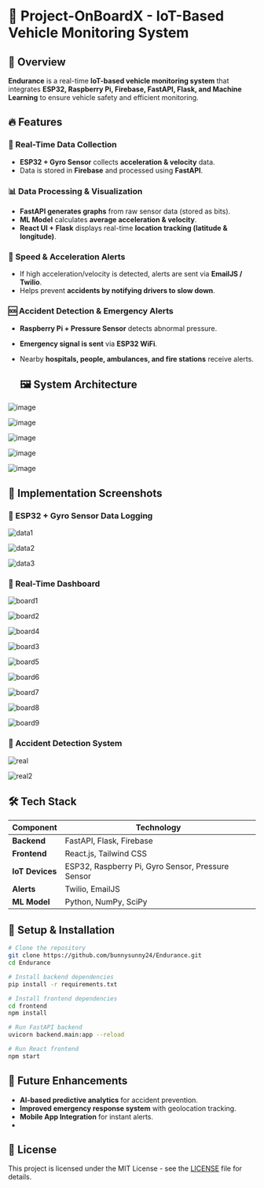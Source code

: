 # 🚗 Project-OnBoardX - IoT-Based Vehicle Monitoring System

## 📌 Overview
**Endurance** is a real-time **IoT-based vehicle monitoring system** that integrates **ESP32, Raspberry Pi, Firebase, FastAPI, Flask, and Machine Learning** to ensure vehicle safety and efficient monitoring.

## 🔥 Features
### 🚀 Real-Time Data Collection
- **ESP32 + Gyro Sensor** collects **acceleration & velocity** data.
- Data is stored in **Firebase** and processed using **FastAPI**.

### 📊 Data Processing & Visualization
- **FastAPI generates graphs** from raw sensor data (stored as bits).
- **ML Model** calculates **average acceleration & velocity**.
- **React UI + Flask** displays real-time **location tracking (latitude & longitude)**.

### 🚨 Speed & Acceleration Alerts
- If high acceleration/velocity is detected, alerts are sent via **EmailJS / Twilio**.
- Helps prevent **accidents by notifying drivers to slow down**.

### 🆘 Accident Detection & Emergency Alerts
- **Raspberry Pi + Pressure Sensor** detects abnormal pressure.
- **Emergency signal is sent** via **ESP32 WiFi**.
- Nearby **hospitals, people, ambulances, and fire stations** receive alerts.

  ## 🖼️ System Architecture

![image](https://github.com/user-attachments/assets/1e3662e7-e4ad-41bc-9e32-7be377db5413)

![image](https://github.com/user-attachments/assets/7c31d06d-b148-4bdb-8247-8574d5cefa87)

![image](https://github.com/user-attachments/assets/062290f0-99e1-4221-bb83-66f84acdf3d5)

![image](https://github.com/user-attachments/assets/85ce79d9-0794-4bd1-9f0a-fd9d642b124b)

![image](https://github.com/user-attachments/assets/af127a8f-e339-4e1e-a7db-7d4235ec2ae0)


## 📸 Implementation Screenshots
### 🔹 ESP32 + Gyro Sensor Data Logging

![data1](https://github.com/user-attachments/assets/68505b7c-d11c-49f5-893e-0060870da7c1)


![data2](https://github.com/user-attachments/assets/62b5c172-f816-485b-9077-14f99ffeec46)


![data3](https://github.com/user-attachments/assets/041a5935-9e0b-48ca-b3e5-f50292a848f8)


### 🔹 Real-Time Dashboard


![board1](https://github.com/user-attachments/assets/d79fe7bb-121d-4e18-bb3b-2c1920e14e68)


![board2](https://github.com/user-attachments/assets/34fd7123-083f-4f00-8d31-65b44994f746)


![board4](https://github.com/user-attachments/assets/eb1daa28-e418-4615-9e3d-2d29d7e0a213)


![board3](https://github.com/user-attachments/assets/ea00d10b-3c32-4ce4-b8c1-c5b9e4d5e082)


![board5](https://github.com/user-attachments/assets/58164e0f-c30d-42c6-9204-6a426bf3ef8c)


![board6](https://github.com/user-attachments/assets/848659dc-a714-43df-a851-62607d69e8e8)


![board7](https://github.com/user-attachments/assets/2beda9e8-a2ee-4009-94b0-1575235e4946)


![board8](https://github.com/user-attachments/assets/65bd664d-badc-4174-9c6c-586d83a6c21a)


![board9](https://github.com/user-attachments/assets/06c9e640-611b-4a15-9176-af4df7c9296a)


### 🔹 Accident Detection System

![real](https://github.com/user-attachments/assets/ec786bc3-83b8-4ace-a0c2-d6dbf0168ab1) 


![real2](https://github.com/user-attachments/assets/75216f41-cdfc-472f-91e9-d6e1ee2d4e00)


## 🛠️ Tech Stack
| Component      | Technology |
|---------------|-----------|
| **Backend**   | FastAPI, Flask, Firebase |
| **Frontend**  | React.js, Tailwind CSS |
| **IoT Devices** | ESP32, Raspberry Pi, Gyro Sensor, Pressure Sensor |
| **Alerts**    | Twilio, EmailJS |
| **ML Model**  | Python, NumPy, SciPy |

## 🔧 Setup & Installation
```sh
# Clone the repository
git clone https://github.com/bunnysunny24/Endurance.git
cd Endurance

# Install backend dependencies
pip install -r requirements.txt

# Install frontend dependencies
cd frontend
npm install

# Run FastAPI backend
uvicorn backend.main:app --reload

# Run React frontend
npm start
```

## 🚀 Future Enhancements
- **AI-based predictive analytics** for accident prevention.
- **Improved emergency response system** with geolocation tracking.
- **Mobile App Integration** for instant alerts.
- 

## 📝 License
This project is licensed under the MIT License - see the [LICENSE](LICENSE) file for details.


